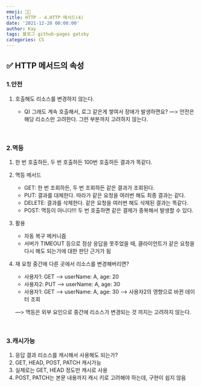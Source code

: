 ```yaml
---
emoji: 👨‍💻
title: HTTP - 4.HTTP 메서드(4)
date: '2021-12-20 00:00:00'
author: Kay
tags: 블로그 github-pages gatsby
categories: CS
---
```


## ✅ HTTP 메서드의 속성

### 1.안전

1. 호출해도 리소스를 변경하지 않는다.

   - Q) 그래도 계속 호출해서, 로그 같은게 쌓여서 장애가 발생하면요?
     —> 안전은 해당 리소스만 고려한다. 그런 부분까지 고려하지 않는다.

<br>

### 2.멱등

1. 한 번 호출하든, 두 번 호출하든 100번 호출하든 결과가 똑같다.
2. 멱등 메서드

   - GET: 한 번 조회하든, 두 번 조회하든 같은 결과가 조회된다.
   - PUT: 결과를 대체한다. 따라가 같은 요청을 여러번 해도 최종 결과는 같다.
   - DELETE: 결과를 삭제한다. 같은 요청을 여러번 해도 삭제된 결과는 똑같다.
   - POST: 멱등이 아니다!!! 두 번 호출하면 같은 결제가 중복해서 발생할 수 있다.

3. 활용

   - 자동 복구 메커니즘
   - 서버가 TIMEOUT 등으로 정상 응답을 못주었을 때, 클라이언트가 같은 요청을 다시 해도 되는가에 대한 판단 근거가 됨

4. 재 요청 중간에 다른 곳에서 리소스를 변경해버리면?

   - 사용자1: GET —> userName: A, age: 20
   - 사용자2: PUT —> userName: A, age: 30
   - 사용자1: GET —> userName: A, age: 30 —> 사용자2의 영향으로 바뀐 데이터 조회

   —> 멱등은 외부 요인으로 중간에 리소스가 변경되는 것 까지는 고려하지 않는다.

<br>

### 3.캐시가능

1. 응답 결과 리소스를 캐시해서 사용해도 되는가?
2. GET, HEAD, POST, PATCH 캐시가능
3. 실제로는 GET, HEAD 정도만 캐시로 사용
4. POST, PATCH는 본문 내용까지 캐시 키로 고려해야 하는데, 구현이 쉽지 않음

```toc

```
